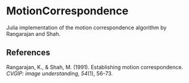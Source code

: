 # MotionCorrespondence

Julia implementation of the motion correspondence algorithm by Rangarajan and Shah.


## References

Rangarajan, K., & Shah, M. (1991). Establishing motion correspondence. *CVGIP: image understanding, 54*(1), 56-73.
